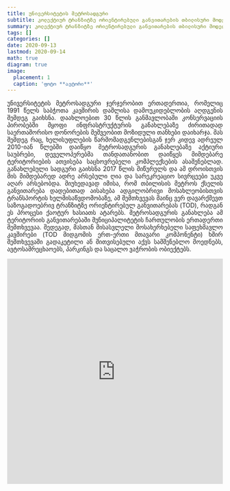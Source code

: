 ```yaml
---
title: უნივერსიტეტის მეტროსადგური
subtitle: კოლექტიურ ტრანზიტზე ორიენტირებული განვითარების თბილისური მოდელი
summary: კოლექტიურ ტრანზიტზე ორიენტირებული განვითარების თბილისური მოდელი
tags: []
categories: []
date: 2020-09-13
lastmod: 2020-09-14
math: true
diagram: true
image:
  placement: 1
  caption: 'ფოტო **ავტორი**'
---
```


<p align="justify">
უნივერსიტეტის მეტროსადგური ჯერჯერობით ერთადერთია, რომელიც 1991 წელს საბჭოთა კავშირის დაშლისა დამოუკიდებლობის აღდგენის შემდეგ გაიხსნა.
დაახლოებით 30 წლის განმავლობაში კონსერვაციის პირობებში მყოფი ინფრასტრუქტურის განახლებაზე ძირითადად საერთაშორისო დონორების მეშვეობით მოზიდული თანხები დაიხარჯა. 
მას შემდეგ რაც, ხელისუფლების წარმომადგენლებისგან ჯერ კიდევ ადრეულ 2010-იან წლებში დაიწყო მეტროსადგურის განახლებაზე აქტიური საუბრები, დეველოპერებმა თანდათანობით დაიწყეს მიმდებარე ტერიტორიების ათვისება საცხოვრებელი კომპლექსების ასაშენებლად. 
განახლებული სადგური გაიხსნა 2017 წლის მიწურულს და ამ დროისთვის მის მიმდებარედ ადრე არსებული ღია და სარეკრეაციო სივრცეები უკვე აღარ არსებობდა.
მიუხედავად იმისა, რომ თბილისის მეტროს ქსელის განვითარება დადებითად აისახება ადგილობრივი მოსახლეობისთვის ტრანსპორტის ხელმისაწვდომობაზე, ამ შემთხვევას მაინც ვერ დავარქმევთ საზოგადოებრივ ტრანზიტზე ორიენტირებულ განვითარებას (TOD), რადგან ეს პროცესი ქაოტურ ხასიათს ატარებს. 
მეტროსადგურის განახლება ამ ტერიტორიის განვითარებაში მუნიციპალიტეტის ჩართულობის ერთადერთი შემთხვევაა. შედეგად, მასთან მისასვლელი მოსახერხებელი საფეხმავლო კავშირები (TOD მიდგომის ერთ-ერთი მთავარი კომპონენტი) ხშირ შემთხვევაში გადაკეტილი ან მითვისებული აქვს სამშენებლო მოედნებს, ავტოსამრეცხაოებს, პარკინგს და საცალო ვაჭრობის ობიექტებს. </p> 

<div><iframe frameborder="0" class="juxtapose" width="100%" height="525" src="https://cdn.knightlab.com/libs/juxtapose/latest/embed/index.html?uid=64e4547a-cd06-11ea-bf88-a15b6c7adf9a"></iframe></div>

